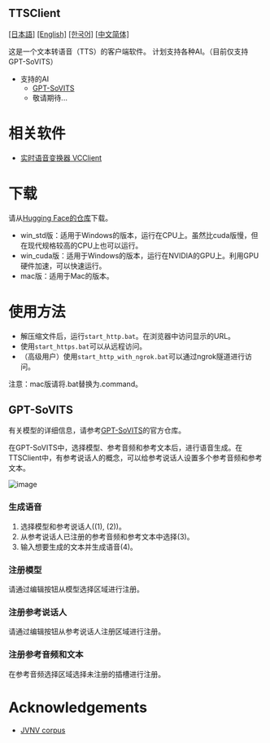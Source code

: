 TTSClient
---
  [[日本語]](./README.md) [[English]](./README_en.md) [[한국어]](./README_ko.md) [[中文简体]](./README_cn.md)

这是一个文本转语音（TTS）的客户端软件。
计划支持各种AI。（目前仅支持GPT-SoVITS）

- 支持的AI
  - [GPT-SoVITS](https://github.com/RVC-Boss/GPT-SoVITS)
  - 敬请期待...

# 相关软件
- [实时语音变换器 VCClient](https://github.com/w-okada/voice-changer)

# 下载
请从[Hugging Face的仓库](https://huggingface.co/wok000/ttsclient000/tree/main)下载。

- win_std版：适用于Windows的版本，运行在CPU上。虽然比cuda版慢，但在现代规格较高的CPU上也可以运行。
- win_cuda版：适用于Windows的版本，运行在NVIDIA的GPU上。利用GPU硬件加速，可以快速运行。
- mac版：适用于Mac的版本。

# 使用方法
- 解压缩文件后，运行`start_http.bat`。在浏览器中访问显示的URL。
- 使用`start_https.bat`可以从远程访问。
- （高级用户）使用`start_http_with_ngrok.bat`可以通过ngrok隧道进行访问。

注意：mac版请将.bat替换为.command。

## GPT-SoVITS

有关模型的详细信息，请参考[GPT-SoVITS](https://github.com/RVC-Boss/GPT-SoVITS)的官方仓库。

在GPT-SoVITS中，选择模型、参考音频和参考文本后，进行语音生成。在TTSClient中，有参考说话人的概念，可以给参考说话人设置多个参考音频和参考文本。

![image](https://github.com/user-attachments/assets/032a65ed-b9d5-4f8a-8efe-73bd10b66593)

### 生成语音

1. 选择模型和参考说话人((1), (2))。
2. 从参考说话人已注册的参考音频和参考文本中选择(3)。
3. 输入想要生成的文本并生成语音(4)。

### 注册模型

请通过编辑按钮从模型选择区域进行注册。

### 注册参考说话人

请通过编辑按钮从参考说话人注册区域进行注册。

### 注册参考音频和文本

在参考音频选择区域选择未注册的插槽进行注册。


# Acknowledgements
- [JVNV corpus](https://sites.google.com/site/shinnosuketakamichi/research-topics/jvnv_corpus)